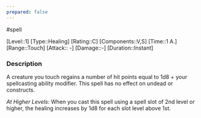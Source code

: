 ```yaml
---
prepared: false
---
```

#spell

[Level::1]
[Type::Healing]
[Rating::C]
[Components::V,S]
[Time::1 A.]
[Range::Touch]
[Attack:: \-]
[Damage::\-]
[Duration::Instant]
### Description

A creature you touch regains a number of hit points equal to 1d8 + your spellcasting ability modifier. This spell has no effect on undead or constructs.

*At Higher Levels*: When you cast this spell using a spell slot of 2nd level or higher, the healing increases by 1d8 for each slot level above 1st. 